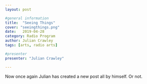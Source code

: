 ```yaml
---
layout: post

#general information
title:  "Seeing Things"
cover: "seeingthings.png"
date:   2019-04-28
category: Radio Program
author: Julian Crawley
tags: [arts, radio arts]

#presenter
presenter: "Julian Crawley"

---
```


Now once again Julian has created a new post all by himself.
Or not.
